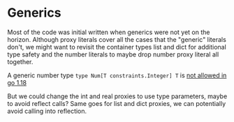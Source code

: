 Generics
========

Most of the code was initial written when generics were not yet on the horizon.
Although proxy literals cover all the cases that the "generic" literals don't, we might want
to revisit the container types list and dict for additional type safety and the number literals to
maybe drop number proxy literal all together.

A generic number type `type Num[T constraints.Integer] T` is
[not allowed in go 1.18](https://github.com/golang/go/issues/45639)

But we could change the int and real proxies to use type parameters, maybe to avoid reflect calls?
Same goes for list and dict proxies, we can potentially avoid calling into reflection.

